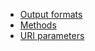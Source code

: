   * [Output formats](ApiOutputFormats.md)
  * [Methods](ApiMethods.md)
  * [URI parameters](ApiUriParams.md)